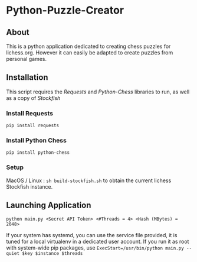 # Python-Puzzle-Creator

## About

This is a python application dedicated to creating chess puzzles for lichess.org. However it can easily be adapted to create puzzles from personal games.

## Installation

This script requires the *Requests* and *Python-Chess* libraries to run, as well as a copy of *Stockfish*

### Install Requests

`pip install requests`

### Install Python Chess

`pip install python-chess`

### Setup

MacOS / Linux : `sh build-stockfish.sh` to obtain the current lichess Stockfish instance.

## Launching Application

`python main.py <Secret API Token> <#Threads = 4> <Hash (MBytes) = 2048>`

If your system has systemd, you can use the service file provided, it is tuned for a local virtualenv in a dedicated user account. If you run it as root with system-wide pip packages, use `ExecStart=/usr/bin/python main.py --quiet $key $instance $threads`

